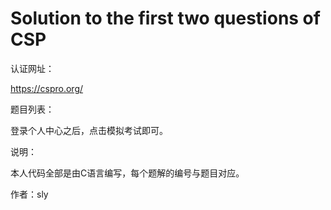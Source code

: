 # Solution to the first two questions of CSP
 认证网址：
 
 https://cspro.org/  
        
 题目列表：  
 
 登录个人中心之后，点击模拟考试即可。

 说明：  
 
 本人代码全部是由C语言编写，每个题解的编号与题目对应。  

 作者：sly
